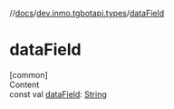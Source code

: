 //[docs](../../index.md)/[dev.inmo.tgbotapi.types](index.md)/[dataField](data-field.md)



# dataField  
[common]  
Content  
const val [dataField](data-field.md): [String](https://kotlinlang.org/api/latest/jvm/stdlib/kotlin/-string/index.html)  



